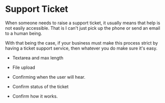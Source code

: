 # Support Ticket

When someone needs to raise a support ticket, it usually means that help is not easily accessible. That is I can't just pick up the phone or send an email to a human being.

With that being the case, if your business must make this process strict by having a ticket support service, then whatever you do make sure it's easy.

- Textarea and max length

- File upload

- Confirming when the user will hear.

- Confirm status of the ticket

- Confirm how it works.